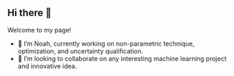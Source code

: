 ## Hi there 👋

Welcome to my page!

- 🔭 I’m Noah, currently working on non-parametric technique, optimization, and uncertainty qualification.
- 👯 I’m looking to collaborate on any interesting machine learning project and innovative idea.
<!--
- 🤔 I’m looking for help with ...
- 💬 Ask me about ...
- 📫 How to reach me: ...
- 😄 Pronouns: ...
- ⚡ Fun fact: ...
-->
